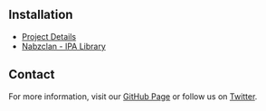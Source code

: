 
## Installation

- [Project Details](https://nabzclan.vip/resources/bypass-signing-apps-tracking.197/)
- [Nabzclan - IPA Library](https://apps.nabzclan.vip/apps/safe-checker-app)

## Contact

For more information, visit our [GitHub Page](https://github.com/nabzclan-reborn/safe-check-app) or follow us on [Twitter](https://x.com/nabzclan_reborn).

